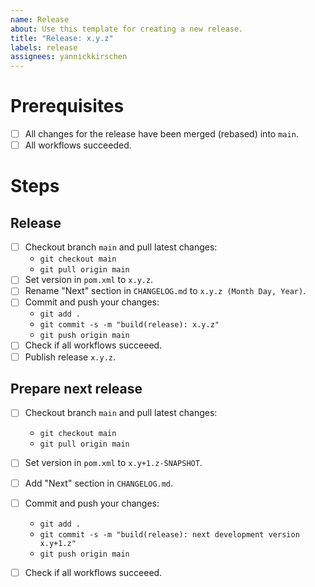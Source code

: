 ```yaml
---
name: Release
about: Use this template for creating a new release.
title: "Release: x.y.z"
labels: release
assignees: yannickkirschen
---
```


# Prerequisites

- [ ] All changes for the release have been merged (rebased) into `main`.
- [ ] All workflows succeeded.

# Steps

## Release

- [ ] Checkout branch `main` and pull latest changes:
    - `git checkout main`
    - `git pull origin main`
- [ ] Set version in `pom.xml` to `x.y.z`.
- [ ] Rename "Next" section in `CHANGELOG.md` to `x.y.z (Month Day, Year)`.
- [ ] Commit and push your changes:
    - `git add .`
    - `git commit -s -m "build(release): x.y.z"`
    - `git push origin main`
- [ ] Check if all workflows succeeed.
- [ ] Publish release `x.y.z`.

## Prepare next release

- [ ] Checkout branch `main` and pull latest changes:
    - `git checkout main`
    - `git pull origin main`
- [ ] Set version in `pom.xml` to `x.y+1.z-SNAPSHOT`.
- [ ] Add "Next" section in `CHANGELOG.md`.
- [ ] Commit and push your changes:
    - `git add .`
    - `git commit -s -m "build(release): next development version x.y+1.z"`
    - `git push origin main`
- [ ] Check if all workflows succeeed.

